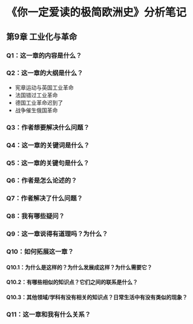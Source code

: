 # 《你一定爱读的极简欧洲史》分析笔记

## 第9章 工业化与革命

### Q1：这一章的内容是什么？

### Q2：这一章的大纲是什么？

- 宪章运动与英国工业革命
- 法国错过工业革命
- 德国工业革命迟到了
- 战争催生俄国革命

### Q3：作者想要解决什么问题？

### Q4：这一章的关键词是什么？

### Q5：这一章的关键句是什么？

### Q6：作者是怎么论述的？

### Q7：作者解决了什么问题？

### Q8：我有哪些疑问？

### Q9：这一章说得有道理吗？为什么？

### Q10：如何拓展这一章？

#### Q10.1：为什么是这样的？为什么发展成这样？为什么需要它？

#### Q10.2：有哪些相似的知识点？它们之间的联系是什么？

#### Q10.3：其他领域/学科有没有相关的知识点？日常生活中有没有类似的现象？

### Q11：这一章和我有什么关系？

